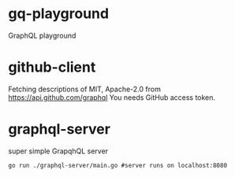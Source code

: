 # gq-playground
GraphQL playground

# github-client
Fetching descriptions of MIT, Apache-2.0 from https://api.github.com/graphql
You needs GitHub access token.

# graphql-server
super simple GrapqhQL server

```
go run ./graphql-server/main.go #server runs on localhost:8080

```

